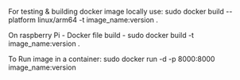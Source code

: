 For testing & building docker image locally use:
    sudo docker build --platform linux/arm64 -t image_name:version .

On raspberry Pi - Docker file build - 
    sudo docker build -t image_name:version .


To Run image in a container:
    sudo docker run -d -p 8000:8000 image_name:version